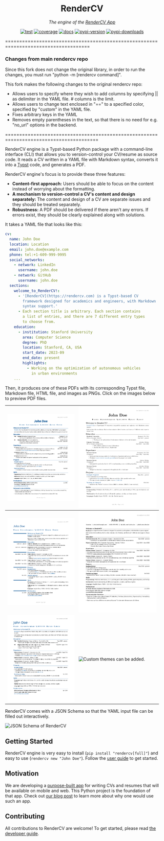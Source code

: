 <div align="center">
<h1>RenderCV</h1>

_The engine of the [RenderCV App](https://rendercv.com)_

[![test](https://github.com/rendercv/rendercv/actions/workflows/test.yaml/badge.svg?branch=main)](https://github.com/rendercv/rendercv/actions/workflows/test.yaml)
[![coverage](https://coverage-badge.samuelcolvin.workers.dev/rendercv/rendercv.svg)](https://coverage-badge.samuelcolvin.workers.dev/redirect/rendercv/rendercv)
[![docs](<https://img.shields.io/badge/docs-mkdocs-rgb(0%2C79%2C144)>)](https://docs.rendercv.com)
[![pypi-version](<https://img.shields.io/pypi/v/rendercv?label=PyPI%20version&color=rgb(0%2C79%2C144)>)](https://pypi.python.org/pypi/rendercv)
[![pypi-downloads](<https://img.shields.io/pepy/dt/rendercv?label=PyPI%20downloads&color=rgb(0%2C%2079%2C%20144)>)](https://pypistats.org/packages/rendercv)

</div>
====================================================================================

### Changes from main rendercv repo

Since this fork does not change the original library, in order to run the changes, you must run "python -m [rendercv command]".

This fork makes the following changes to the original rendercv repo:
- Allows users to specify where they wish to add columns by specifying || as delimiter in the YAML file. # columns is the limit.
- Allows users to change text enclosed in "==" to a specified color, specified by "custom" in the YAML file.
- Fixes arbitrary keys in the YAML
- Removes empty parentheses in the text, so that there is no need for e.g. "no_url" options in the backend.

=======================================================================================

RenderCV engine is a Typst-based Python package with a command-line interface (CLI) that allows you to version-control your CV/resume as source code. It reads a CV written in a YAML file with Markdown syntax, converts it into a [Typst](https://typst.app) code, and generates a PDF.

RenderCV engine's focus is to provide these three features:

- **Content-first approach:** Users should be able to focus on the content instead of worrying about the formatting.
- **A mechanism to version-control a CV's content and design separately:** The content and design of a CV are separate issues and they should be treated separately.
- **Robustness:** A PDF should be delivered if there aren't any errors. If errors exist, they should be clearly explained along with solutions.


It takes a YAML file that looks like this:

```yaml
cv:
  name: John Doe
  location: Location
  email: john.doe@example.com
  phone: tel:+1-609-999-9995
  social_networks:
    - network: LinkedIn
      username: john.doe
    - network: GitHub
      username: john.doe
  sections:
    welcome_to_RenderCV!:
      - '[RenderCV](https://rendercv.com) is a Typst-based CV
        framework designed for academics and engineers, with Markdown
        syntax support.'
      - Each section title is arbitrary. Each section contains
        a list of entries, and there are 7 different entry types
        to choose from.
    education:
      - institution: Stanford University
        area: Computer Science
        degree: PhD
        location: Stanford, CA, USA
        start_date: 2023-09
        end_date: present
        highlights:
          - Working on the optimization of autonomous vehicles
            in urban environments
    ...
```

Then, it produces one of these PDFs with its corresponding Typst file, Markdown file, HTML file, and images as PNGs. Click on the images below to preview PDF files.

| [![Classic Theme Example of RenderCV](https://raw.githubusercontent.com/rendercv/rendercv/main/docs/assets/images/classic.png)](https://github.com/rendercv/rendercv/blob/main/examples/John_Doe_ClassicTheme_CV.pdf)    | [![Sb2nov Theme Example of RenderCV](https://raw.githubusercontent.com/rendercv/rendercv/main/docs/assets/images/sb2nov.png)](https://github.com/rendercv/rendercv/blob/main/examples/John_Doe_Sb2novTheme_CV.pdf)                                     |
| ------------------------------------------------------------------------------------------------------------------------------------------------------------------------------------------------------------------------ | ------------------------------------------------------------------------------------------------------------------------------------------------------------------------------------------------------------------------------------------------------ |
| [![Moderncv Theme Example of RenderCV](https://raw.githubusercontent.com/rendercv/rendercv/main/docs/assets/images/moderncv.png)](https://github.com/rendercv/rendercv/blob/main/examples/John_Doe_ModerncvTheme_CV.pdf) | [![Engineeringresumes Theme Example of RenderCV](https://raw.githubusercontent.com/rendercv/rendercv/main/docs/assets/images/engineeringresumes.png)](https://github.com/rendercv/rendercv/blob/main/examples/John_Doe_EngineeringresumesTheme_CV.pdf) |
| [![Engineeringclassic Theme Example of RenderCV](https://raw.githubusercontent.com/rendercv/rendercv/main/docs/assets/images/engineeringclassic.png)](https://github.com/rendercv/rendercv/blob/main/examples/John_Doe_EngineeringclassicTheme_CV.pdf) | ![Custom themes can be added.](https://raw.githubusercontent.com/rendercv/rendercv/main/docs/assets/images/customtheme.png) |

RenderCV comes with a JSON Schema so that the YAML input file can be filled out interactively.

![JSON Schema of RenderCV](https://raw.githubusercontent.com/rendercv/rendercv/main/docs/assets/images/schema.gif)

## Getting Started

RenderCV engine is very easy to install (`pip install "rendercv[full]"`) and easy to use (`rendercv new "John Doe"`). Follow the [user guide](https://docs.rendercv.com/user_guide) to get started.

## Motivation

We are developing a [purpose-built app](https://rendercv.com) for writing CVs and resumes that will be available on mobile and web. This Python project is the foundation of that app. Check out [our blog post](https://rendercv.com/introducing-rendercv/) to learn more about why one would use such an app.

## Contributing

All contributions to RenderCV are welcome! To get started, please read [the developer guide](https://docs.rendercv.com/developer_guide). 


